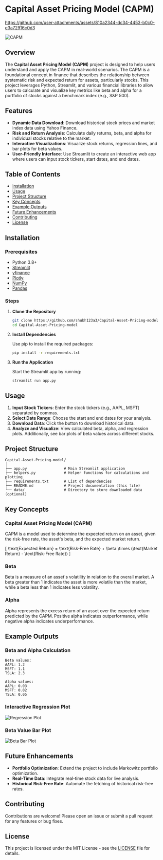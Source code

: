
# Capital Asset Pricing Model (CAPM)


https://github.com/user-attachments/assets/810a2344-dc34-4453-b0c0-e3a72916c0d3



![CAPM](https://user-images.githubusercontent.com/your_image_link.png)

## Overview

The **Capital Asset Pricing Model (CAPM)** project is designed to help users understand and apply the CAPM in real-world scenarios. The CAPM is a foundational concept in finance that describes the relationship between systematic risk and expected return for assets, particularly stocks. This project leverages Python, Streamlit, and various financial libraries to allow users to calculate and visualize key metrics like beta and alpha for a portfolio of stocks against a benchmark index (e.g., S&P 500).

## Features

- **Dynamic Data Download**: Download historical stock prices and market index data using Yahoo Finance.
- **Risk and Return Analysis**: Calculate daily returns, beta, and alpha for individual stocks relative to the market.
- **Interactive Visualizations**: Visualize stock returns, regression lines, and bar plots for beta values.
- **User-Friendly Interface**: Use Streamlit to create an interactive web app where users can input stock tickers, start dates, and end dates.

## Table of Contents

- [Installation](#installation)
- [Usage](#usage)
- [Project Structure](#project-structure)
- [Key Concepts](#key-concepts)
- [Example Outputs](#example-outputs)
- [Future Enhancements](#future-enhancements)
- [Contributing](#contributing)
- [License](#license)

## Installation

### Prerequisites

- Python 3.8+
- [Streamlit](https://streamlit.io/)
- [yfinance](https://pypi.org/project/yfinance/)
- [Plotly](https://plotly.com/python/)
- [NumPy](https://numpy.org/)
- [Pandas](https://pandas.pydata.org/)

### Steps

1. **Clone the Repository**

   ```bash
   git clone https://github.com/shubh123a3/Capital-Asset-Pricing-model.git
   cd Capital-Asset-Pricing-model
   ```

2. **Install Dependencies**

   Use pip to install the required packages:

   ```bash
   pip install -r requirements.txt
   ```

3. **Run the Application**

   Start the Streamlit app by running:

   ```bash
   streamlit run app.py
   ```

## Usage

1. **Input Stock Tickers**: Enter the stock tickers (e.g., AAPL, MSFT) separated by commas.
2. **Select Date Range**: Choose the start and end dates for your analysis.
3. **Download Data**: Click the button to download historical data.
4. **Analyze and Visualize**: View calculated beta, alpha, and regression plots. Additionally, see bar plots of beta values across different stocks.

## Project Structure

```plaintext
Capital-Asset-Pricing-model/
│
├── app.py                 # Main Streamlit application
├── helpers.py             # Helper functions for calculations and plotting
├── requirements.txt       # List of dependencies
├── README.md              # Project documentation (this file)
└── data/                  # Directory to store downloaded data (optional)
```

## Key Concepts

### Capital Asset Pricing Model (CAPM)
CAPM is a model used to determine the expected return on an asset, given the risk-free rate, the asset's beta, and the expected market return.

\[ \text{Expected Return} = \text{Risk-Free Rate} + \beta \times (\text{Market Return} - \text{Risk-Free Rate}) \]

### Beta
Beta is a measure of an asset's volatility in relation to the overall market. A beta greater than 1 indicates the asset is more volatile than the market, while a beta less than 1 indicates less volatility.

### Alpha
Alpha represents the excess return of an asset over the expected return predicted by the CAPM. Positive alpha indicates outperformance, while negative alpha indicates underperformance.

## Example Outputs

### Beta and Alpha Calculation

```plaintext
Beta values:
AAPL: 1.2
MSFT: 1.1
TSLA: 2.3

Alpha values:
AAPL: 0.03
MSFT: 0.02
TSLA: 0.05
```

### Interactive Regression Plot

![Regression Plot](https://user-images.githubusercontent.com/your_image_link.png)

### Beta Value Bar Plot

![Beta Bar Plot](https://user-images.githubusercontent.com/your_image_link.png)

## Future Enhancements

- **Portfolio Optimization**: Extend the project to include Markowitz portfolio optimization.
- **Real-Time Data**: Integrate real-time stock data for live analysis.
- **Historical Risk-Free Rate**: Automate the fetching of historical risk-free rates.

## Contributing

Contributions are welcome! Please open an issue or submit a pull request for any features or bug fixes.

## License

This project is licensed under the MIT License - see the [LICENSE](LICENSE) file for details.

